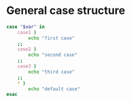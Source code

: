 # General case structure
```bash
case "$var" in
	case1 )
		echo "first case"
	;;
	case2 )
		echo "second case"
	;;
	case3 )
		echo "third case"
	;;
	* )
		echo "default case"
esac
```
